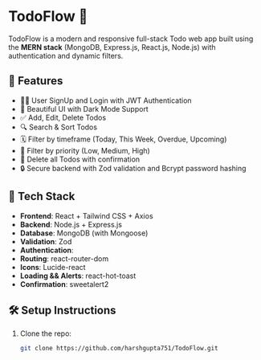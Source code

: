# TodoFlow 📝

TodoFlow is a modern and responsive full-stack Todo web app built using the **MERN stack** (MongoDB, Express.js, React.js, Node.js) with authentication and dynamic filters.

## 🌟 Features

- 🧑‍💻 User SignUp and Login with JWT Authentication
- 🎨 Beautiful UI with Dark Mode Support
- ✅ Add, Edit, Delete Todos
- 🔍 Search & Sort Todos
- 🗓️ Filter by timeframe (Today, This Week, Overdue, Upcoming)
- 📆 Filter by priority (Low, Medium, High)
- 🧹 Delete all Todos with confirmation
- 🔒 Secure backend with Zod validation and Bcrypt password hashing

## 🚀 Tech Stack

- **Frontend**: React + Tailwind CSS + Axios
- **Backend**: Node.js + Express.js
- **Database**: MongoDB (with Mongoose)
- **Validation**: Zod
- **Authentication**: 
- **Routing**: react-router-dom
- **Icons**: Lucide-react
- **Loading && Alerts**:  react-hot-toast
- **Confirmation**: sweetalert2

## 🛠️ Setup Instructions

1. Clone the repo:
   ```bash
   git clone https://github.com/harshgupta751/TodoFlow.git
